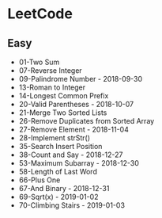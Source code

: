 # LeetCode 

## Easy

+ 01-Two Sum
+ 07-Reverse Integer
+ 09-Palindrome Number                          - 2018-09-30
+ 13-Roman to Integer
+ 14-Longest Common Prefix   
+ 20-Valid Parentheses                          - 2018-10-07
+ 21-Merge Two Sorted Lists  
+ 26-Remove Duplicates from Sorted Array    
+ 27-Remove Element                             - 2018-11-04
+ 28-Implement strStr()
+ 35-Search Insert Position
+ 38-Count and Say                              - 2018-12-27
+ 53-Maximum Subarray                           - 2018-12-30
+ 58-Length of Last Word    
+ 66-Plus One   
+ 67-And Binary                                 - 2018-12-31
+ 69-Sqrt(x)                                    - 2019-01-02
+ 70-Climbing Stairs                            - 2019-01-03
